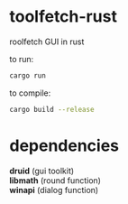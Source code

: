 # toolfetch-rust
roolfetch GUI in rust

to run:  
```bash
cargo run
```
to compile:  
```bash
cargo build --release
```

# dependencies
**druid**   (gui toolkit)  
**libmath** (round function)  
**winapi**  (dialog function)  
